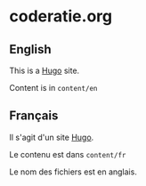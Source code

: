 # coderatie.org

## English

This is a [Hugo](https://gohugo.io/) site.

Content is in `content/en`

## Français

Il s'agit d'un site [Hugo](https://gohugo.io/).

Le contenu est dans `content/fr`

Le nom des fichiers est en anglais.
